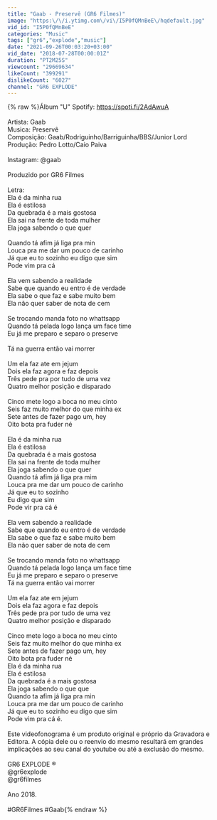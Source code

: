 ```yaml
---
title: "Gaab - Preservê (GR6 Filmes)"
image: "https:\/\/i.ytimg.com\/vi\/I5P0fQMnBeE\/hqdefault.jpg"
vid_id: "I5P0fQMnBeE"
categories: "Music"
tags: ["gr6","explode","music"]
date: "2021-09-26T00:03:20+03:00"
vid_date: "2018-07-28T00:00:01Z"
duration: "PT2M25S"
viewcount: "29669634"
likeCount: "399291"
dislikeCount: "6027"
channel: "GR6 EXPLODE"
---
```

{% raw %}Álbum &quot;U&quot; Spotify: <a rel="nofollow" target="blank" href="https://spoti.fi/2AdAwuA">https://spoti.fi/2AdAwuA</a><br /><br />Artista: Gaab <br />Musica: Preservê<br />Composição: Gaab/Rodriguinho/Barriguinha/BBS/Junior Lord<br />Produção: Pedro Lotto/Caio Paiva<br /><br />Instagram: @gaab<br /><br />Produzido por GR6 Filmes<br /><br />Letra:<br />Ela é da minha rua<br />Ela é estilosa<br />Da quebrada é a mais gostosa<br />Ela sai na frente de toda mulher<br />Ela joga sabendo o que quer<br /><br />Quando tá afim já liga pra min<br />Louca pra me dar um pouco de carinho<br />Já que eu to sozinho eu digo que sim<br />Pode vim pra cá<br /><br />Ela vem sabendo a realidade<br />Sabe que quando eu entro é de verdade<br />Ela sabe o que faz e sabe muito bem<br />Ela não quer saber de nota de cem<br /><br />Se trocando manda foto no whattsapp<br />Quando tá pelada logo lança um face time<br />Eu já me preparo e separo o preserve<br /><br />Tá na guerra então vai morrer<br /><br />Um ela faz ate em jejum<br />Dois ela faz agora e faz depois<br />Três pede pra por tudo de uma vez<br />Quatro melhor posição e disparado<br /><br />Cinco mete logo a boca no meu cinto<br />Seis faz muito melhor do que minha ex<br />Sete antes de fazer pago um, hey<br />Oito bota pra fuder né<br /><br />Ela é da minha rua<br />Ela é estilosa<br />Da quebrada é a mais gostosa<br />Ela sai na frente de toda mulher<br />Ela joga sabendo o que quer<br />Quando tá afim já liga pra mim<br />Louca pra me dar um pouco de carinho<br />Já que eu to sozinho<br />Eu digo que sim<br />Pode vir pra cá é<br /><br />Ela vem sabendo a realidade<br />Sabe que quando eu entro é de verdade<br />Ela sabe o que faz e sabe muito bem<br />Ela não quer saber de nota de cem<br /><br />Se trocando manda foto no whattsapp<br />Quando tá pelada logo lança um face time<br />Eu já me preparo e separo o preserve<br />Tá na guerra então vai morrer<br /><br />Um ela faz ate em jejum<br />Dois ela faz agora e faz depois<br />Três pede pra por tudo de uma vez<br />Quatro melhor posição e disparado<br /><br />Cinco mete logo a boca no meu cinto<br />Seis faz muito melhor do que minha ex<br />Sete antes de fazer pago um, hey<br />Oito bota pra fuder né<br />Ela é da minha rua<br />Ela é estilosa<br />Da quebrada é a mais gostosa<br />Ela joga sabendo o que que<br />Quando ta afim já liga pra min<br />Louca pra me dar um pouco de carinho<br />Já que eu to sozinho eu digo que sim<br />Pode vim pra cá é.<br /><br />Este videofonograma é um produto original e próprio da Gravadora e Editora. A cópia dele ou o reenvio do mesmo resultará em grandes implicações ao seu canal do youtube ou até a exclusão do mesmo.<br /><br />GR6 EXPLODE ®<br />@gr6explode<br />@gr6filmes<br /><br />Ano 2018.<br /><br />#GR6Filmes #Gaab{% endraw %}
